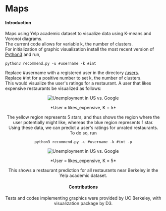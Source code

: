 # Maps
#### Introduction
Maps using Yelp academic dataset to visualize data using K-means and Voronoi diagrams.    
The current code allows for variable k, the number of clusters.  
For initialization of graphic visualization install the most recent version of [Python3](https://www.python.org/downloads/) and run,
```
python3 recommend.py -u #username -k #int
```
Replace #username with a registered user in the directory [/users](https://github.com/VictoryJin/Maps/tree/master/users).  
Replace #int for a positive number to set k, the number of clusters.  
This would visualize the user's ratings for a restaurant. A user that likes expensive restaurants be visualized as follows:
<p align="center">
  <img src="https://github.com/VictoryJin/Trend_Analyzer/blob/master/Images/US%20Unemployment%20Comparison.png" alt="Unemployment in US vs. Google"/>
  <center>*User = likes_expensive, K = 5*<center/>
</p>

The yellow region represents 5 stars, and thus shows the region where the user potentially might like, whereas the blue region represents 1 star.  
Using these data, we can predict a user's ratings for unrated restaurants.  
To do so, run
```
python3 recommend.py -u #username -k #int -p
```
<p align="center">
  <img src="https://github.com/VictoryJin/Trend_Analyzer/blob/master/Images/US%20Unemployment%20Comparison.png" alt="Unemployment in US vs. Google"/>
  <center>*User = likes_expensive, K = 5*<center/>
</p>
This shows a restaurant prediction for all restaurants near Berkeley in the Yelp academic dataset.

#### Contributions

Tests and codes implementing graphics were provided by UC Berkeley, with visualization package by D3.
